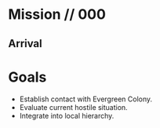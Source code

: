 # Mission // 000
## Arrival
# Goals
- Establish contact with Evergreen Colony.
- Evaluate current hostile situation.
- Integrate into local hierarchy.
